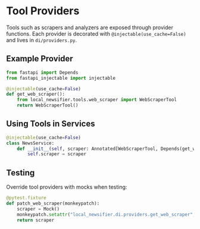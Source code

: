 # Tool Providers

Tools such as scrapers and analyzers are exposed through provider functions. Each provider is decorated with `@injectable(use_cache=False)` and lives in `di/providers.py`.

## Example Provider

```python
from fastapi import Depends
from fastapi_injectable import injectable

@injectable(use_cache=False)
def get_web_scraper():
    from local_newsifier.tools.web_scraper import WebScraperTool
    return WebScraperTool()
```

## Using Tools in Services

```python
@injectable(use_cache=False)
class NewsService:
    def __init__(self, scraper: Annotated[WebScraperTool, Depends(get_web_scraper)]):
        self.scraper = scraper
```

## Testing

Override tool providers with mocks when testing:

```python
@pytest.fixture
def patch_web_scraper(monkeypatch):
    scraper = Mock()
    monkeypatch.setattr("local_newsifier.di.providers.get_web_scraper", lambda: scraper)
    return scraper
```
